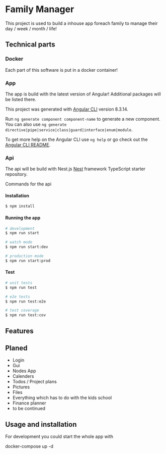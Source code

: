 # Family Manager

This project is used to build a inhouse app foreach family to manage their day / week / month / life!

## Technical parts

### Docker

Each part of this software is put in a docker container!

### App

The app is build with the latest version of Angular! Additional packages will be listed there.

This project was generated with [Angular CLI](https://github.com/angular/angular-cli) version 8.3.14.

Run `ng generate component component-name` to generate a new component. You can also use `ng generate directive|pipe|service|class|guard|interface|enum|module`.

To get more help on the Angular CLI use `ng help` or go check out the [Angular CLI README](https://github.com/angular/angular-cli/blob/master/README.md).

### Api

The api will be build with Nest.js
[Nest](https://github.com/nestjs/nest) framework TypeScript starter repository.

Commands for the api

#### Installation

```bash
$ npm install
```

#### Running the app

```bash
# development
$ npm run start

# watch mode
$ npm run start:dev

# production mode
$ npm run start:prod
```

#### Test

```bash
# unit tests
$ npm run test

# e2e tests
$ npm run test:e2e

# test coverage
$ npm run test:cov
```

## Features

## Planed

- Login
- Gui
- Nodes App
- Calenders
- Todos / Project plans
- Pictures
- Files
- Everything which has to do with the kids school
- Finance planner
- to be continued

## Usage and installation

For development you could start the whole app with

docker-compose up -d
